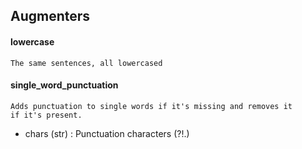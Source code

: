## Augmenters

#### lowercase
<code>The same sentences, all lowercased</code>

#### single_word_punctuation
<code>Adds punctuation to single words if it's missing and removes it if it's present.
</code>
 * chars (str) : Punctuation characters (?!.)

